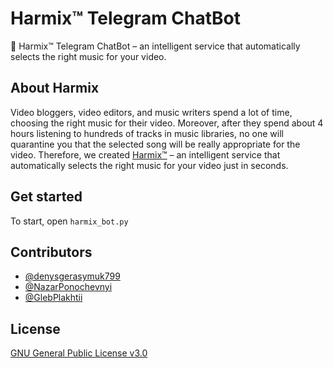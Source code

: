 # Harmix™ Telegram ChatBot
🤖 Harmix™ Telegram ChatBot – an intelligent service that automatically selects the right music for your video.

## About Harmix
Video bloggers, video editors, and music writers spend a lot of time, choosing the right music for their video. Moreover, after they spend about 4 hours listening to hundreds of tracks in music libraries, no one will quarantine you that the selected song will be really appropriate for the video. Therefore, we created [Harmix™](https://www.harmix.com.ua) – an intelligent service that automatically selects the right music for your video just in seconds.

## Get started
To start, open `harmix_bot.py`

## Contributors
- [@denysgerasymuk799](https://github.com/denysgerasymuk799)
- [@NazarPonochevnyi](https://github.com/NazarPonochevnyi)
- [@GlebPlakhtii](https://github.com/GlebPlakhtii)

## License
[GNU General Public License v3.0](./LICENSE)
